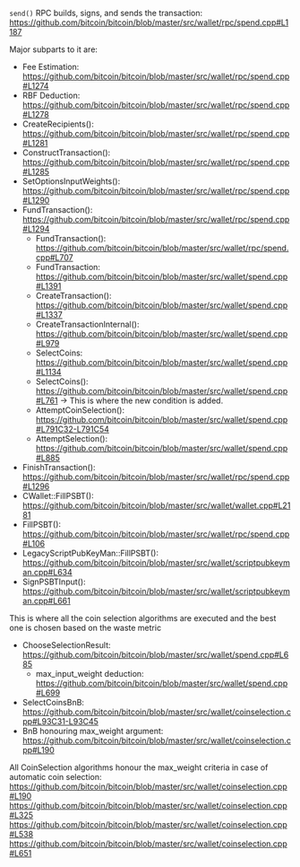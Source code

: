 `send()` RPC builds, signs, and sends the transaction: https://github.com/bitcoin/bitcoin/blob/master/src/wallet/rpc/spend.cpp#L1187

Major subparts to it are:
  - Fee Estimation: https://github.com/bitcoin/bitcoin/blob/master/src/wallet/rpc/spend.cpp#L1274
  - RBF Deduction: https://github.com/bitcoin/bitcoin/blob/master/src/wallet/rpc/spend.cpp#L1278
  - CreateRecipients(): https://github.com/bitcoin/bitcoin/blob/master/src/wallet/rpc/spend.cpp#L1281
  - ConstructTransaction(): https://github.com/bitcoin/bitcoin/blob/master/src/wallet/rpc/spend.cpp#L1285
  - SetOptionsInputWeights(): https://github.com/bitcoin/bitcoin/blob/master/src/wallet/rpc/spend.cpp#L1290
  - FundTransaction(): https://github.com/bitcoin/bitcoin/blob/master/src/wallet/rpc/spend.cpp#L1294
      - FundTransaction(): https://github.com/bitcoin/bitcoin/blob/master/src/wallet/rpc/spend.cpp#L707
      - FundTransaction: https://github.com/bitcoin/bitcoin/blob/master/src/wallet/spend.cpp#L1391
      - CreateTransaction(): https://github.com/bitcoin/bitcoin/blob/master/src/wallet/spend.cpp#L1337 
      - CreateTransactionInternal(): https://github.com/bitcoin/bitcoin/blob/master/src/wallet/spend.cpp#L979
      - SelectCoins: https://github.com/bitcoin/bitcoin/blob/master/src/wallet/spend.cpp#L1134
      - SelectCoins(): https://github.com/bitcoin/bitcoin/blob/master/src/wallet/spend.cpp#L761 -> This is where the new condition is added.
      - AttemptCoinSelection(): https://github.com/bitcoin/bitcoin/blob/master/src/wallet/spend.cpp#L791C32-L791C54
      - AttemptSelection(): https://github.com/bitcoin/bitcoin/blob/master/src/wallet/spend.cpp#L885
  - FinishTransaction(): https://github.com/bitcoin/bitcoin/blob/master/src/wallet/rpc/spend.cpp#L1296
  - CWallet::FillPSBT(): https://github.com/bitcoin/bitcoin/blob/master/src/wallet/wallet.cpp#L2181
  - FillPSBT(): https://github.com/bitcoin/bitcoin/blob/master/src/wallet/rpc/spend.cpp#L106
  - LegacyScriptPubKeyMan::FillPSBT(): https://github.com/bitcoin/bitcoin/blob/master/src/wallet/scriptpubkeyman.cpp#L634
  - SignPSBTInput(): https://github.com/bitcoin/bitcoin/blob/master/src/wallet/scriptpubkeyman.cpp#L661

This is where all the coin selection algorithms are executed and the best one is chosen based on the waste metric
  - ChooseSelectionResult: https://github.com/bitcoin/bitcoin/blob/master/src/wallet/spend.cpp#L685
    - max_input_weight deduction: https://github.com/bitcoin/bitcoin/blob/master/src/wallet/spend.cpp#L699
  - SelectCoinsBnB: https://github.com/bitcoin/bitcoin/blob/master/src/wallet/coinselection.cpp#L93C31-L93C45
  - BnB honouring max_weight argument: https://github.com/bitcoin/bitcoin/blob/master/src/wallet/coinselection.cpp#L190

All CoinSelection algorithms honour the max_weight criteria in case of automatic coin selection:
https://github.com/bitcoin/bitcoin/blob/master/src/wallet/coinselection.cpp#L190
https://github.com/bitcoin/bitcoin/blob/master/src/wallet/coinselection.cpp#L325
https://github.com/bitcoin/bitcoin/blob/master/src/wallet/coinselection.cpp#L538
https://github.com/bitcoin/bitcoin/blob/master/src/wallet/coinselection.cpp#L651

